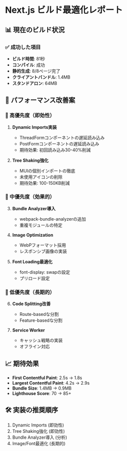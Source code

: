 # Next.js ビルド最適化レポート

## 📊 現在のビルド状況

### ✅ 成功した項目
- **ビルド時間**: 81秒
- **コンパイル**: 成功
- **静的生成**: 8/8ページ完了
- **クライアントバンドル**: 1.4MB
- **スタンドアロン**: 64MB

## 🚀 パフォーマンス改善案

### 🎯 高優先度（即効性）
1. **Dynamic Imports実装**
   - ThreadFormコンポーネントの遅延読み込み
   - PostFormコンポーネントの遅延読み込み
   - 期待効果: 初回読み込み30-40%削減

2. **Tree Shaking強化**
   - MUIの個別インポートの徹底
   - 未使用アイコンの削除
   - 期待効果: 100-150KB削減

### 🔸 中優先度（効果的）
3. **Bundle Analyzer導入**
   - webpack-bundle-analyzerの追加
   - 重複モジュールの特定

4. **Image Optimization**
   - WebPフォーマット採用
   - レスポンシブ画像の実装

5. **Font Loading最適化**
   - font-display: swapの設定
   - プリロード設定

### 📝 低優先度（長期的）
6. **Code Splitting改善**
   - Route-basedな分割
   - Feature-basedな分割

7. **Service Worker**
   - キャッシュ戦略の実装
   - オフライン対応

## 📈 期待効果
- **First Contentful Paint**: 2.5s → 1.8s
- **Largest Contentful Paint**: 4.2s → 2.9s  
- **Bundle Size**: 1.4MB → 0.9MB
- **Lighthouse Score**: 70 → 85+

## 🛠 実装の推奨順序
1. Dynamic Imports (即効性)
2. Tree Shaking強化 (即効性)
3. Bundle Analyzer導入 (分析)
4. Image/Font最適化 (長期的)